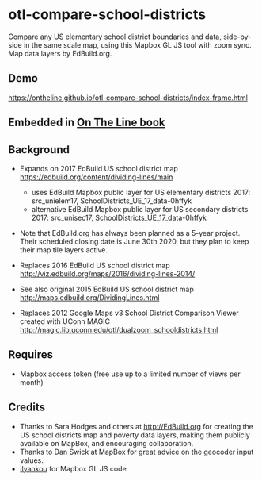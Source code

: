 # otl-compare-school-districts
Compare any US elementary school district boundaries and data, side-by-side in the same scale map, using this Mapbox GL JS tool with zoom sync. Map data layers by EdBuild.org.

## Demo
https://ontheline.github.io/otl-compare-school-districts/index-frame.html

## Embedded in [On The Line book](http://OnTheLine.trincoll.edu)

## Background
- Expands on 2017 EdBuild US school district map https://edbuild.org/content/dividing-lines/main
  - uses EdBuild Mapbox public layer for US elementary districts 2017: src_unielem17, SchoolDistricts_UE_17_data-0hffyk
  - alternative EdBuild Mapbox public layer for US secondary districts 2017: src_unisec17, SchoolDistricts_UE_17_data-0hffyk
- Note that EdBuild.org has always been planned as a 5-year project. Their scheduled closing date is June 30th 2020, but they plan to keep their map tile layers active.

- Replaces 2016 EdBuild US school district map http://viz.edbuild.org/maps/2016/dividing-lines-2014/
- See also original 2015 EdBuild US school district map http://maps.edbuild.org/DividingLines.html
- Replaces 2012 Google Maps v3 School District Comparison Viewer created with UConn MAGIC http://magic.lib.uconn.edu/otl/dualzoom_schooldistricts.html

## Requires
- Mapbox access token (free use up to a limited number of views per month)

## Credits
- Thanks to Sara Hodges and others at http://EdBuild.org for creating the US school districts map and poverty data layers, making them publicly available on MapBox, and encouraging collaboration.
- Thanks to Dan Swick at MapBox for great advice on the geocoder input values.
- [ilyankou](https://github.com/ilyankou) for Mapbox GL JS code
